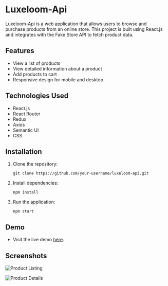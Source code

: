# Luxeloom-Api

Luxeloom-Api is a web application that allows users to browse and purchase products from an online store. This project is built using React.js and integrates with the Fake Store API to fetch product data.

## Features

- View a list of products
- View detailed information about a product
- Add products to cart
- Responsive design for mobile and desktop

## Technologies Used

- React.js
- React Router
- Redux
- Axios
- Semantic UI
- CSS

## Installation

1. Clone the repository:
   ```
   git clone https://github.com/your-username/luxeloom-api.git
   ```
2. Install dependencies:
   ```
   npm install
   ```
3. Run the application:
   ```
   npm start
   ```

## Demo

- Visit the live demo [here](https://luxeloomredux.netlify.app/Productlisting).

## Screenshots

![Product Listing](./screenshots/product-listing.png)

![Product Details](./screenshots/product-details.png)
